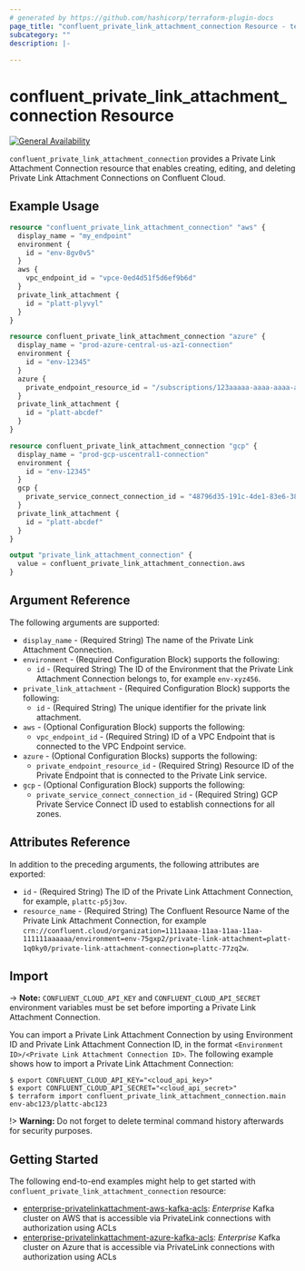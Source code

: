 ```yaml
---
# generated by https://github.com/hashicorp/terraform-plugin-docs
page_title: "confluent_private_link_attachment_connection Resource - terraform-provider-confluent"
subcategory: ""
description: |-
  
---
```


# confluent_private_link_attachment_connection Resource

[![General Availability](https://img.shields.io/badge/Lifecycle%20Stage-General%20Availability-%2345c6e8)](https://docs.confluent.io/cloud/current/api.html#section/Versioning/API-Lifecycle-Policy)

`confluent_private_link_attachment_connection` provides a Private Link Attachment Connection resource that enables creating, editing, and deleting Private Link Attachment Connections on Confluent Cloud.

## Example Usage

```terraform
resource "confluent_private_link_attachment_connection" "aws" {
  display_name = "my_endpoint"
  environment {
    id = "env-8gv0v5"
  }
  aws {
    vpc_endpoint_id = "vpce-0ed4d51f5d6ef9b6d"
  }
  private_link_attachment {
    id = "platt-plyvyl"
  }
}

resource confluent_private_link_attachment_connection "azure" {
  display_name = "prod-azure-central-us-az1-connection"
  environment {
    id = "env-12345"
  }
  azure {
    private_endpoint_resource_id = "/subscriptions/123aaaaa-aaaa-aaaa-aaaa-aaaaaaaaaaaa/resourceGroups/testvpc/providers/Microsoft.Network/privateEndpoints/pe-platt-abcdef-az1"
  }
  private_link_attachment {
    id = "platt-abcdef"
  }
}

resource confluent_private_link_attachment_connection "gcp" {
  display_name = "prod-gcp-uscentral1-connection"
  environment {
    id = "env-12345"
  }
  gcp {
    private_service_connect_connection_id = "48796d35-191c-4de1-83e6-3824517eaa1d"
  }
  private_link_attachment {
    id = "platt-abcdef"
  }
}

output "private_link_attachment_connection" {
  value = confluent_private_link_attachment_connection.aws
}
```

<!-- schema generated by tfplugindocs -->
## Argument Reference

The following arguments are supported:

- `display_name` - (Required String) The name of the Private Link Attachment Connection.
- `environment` - (Required Configuration Block) supports the following:
  - `id` - (Required String) The ID of the Environment that the Private Link Attachment Connection belongs to, for example `env-xyz456`.
- `private_link_attachment` - (Required Configuration Block) supports the following:
  - `id` - (Required String) The unique identifier for the private link attachment.
- `aws` - (Optional Configuration Block) supports the following:
  - `vpc_endpoint_id` - (Required String) ID of a VPC Endpoint that is connected to the VPC Endpoint service.
- `azure` - (Optional Configuration Blocks) supports the following:
  - `private_endpoint_resource_id` - (Required String) Resource ID of the Private Endpoint that is connected to the Private Link service.
- `gcp` - (Optional Configuration Block) supports the following:
  - `private_service_connect_connection_id` - (Required String) GCP Private Service Connect ID used to establish connections for all zones.

## Attributes Reference

In addition to the preceding arguments, the following attributes are exported:

- `id` - (Required String) The ID of the Private Link Attachment Connection, for example, `plattc-p5j3ov`.
- `resource_name` - (Required String) The Confluent Resource Name of the Private Link Attachment Connection, for example `crn://confluent.cloud/organization=1111aaaa-11aa-11aa-11aa-111111aaaaaa/environment=env-75gxp2/private-link-attachment=platt-1q0ky0/private-link-attachment-connection=plattc-77zq2w`.

## Import

-> **Note:** `CONFLUENT_CLOUD_API_KEY` and `CONFLUENT_CLOUD_API_SECRET` environment variables must be set before importing a Private Link Attachment Connection.

You can import a Private Link Attachment Connection by using Environment ID and Private Link Attachment Connection ID, in the format `<Environment ID>/<Private Link Attachment Connection ID>`. The following example shows how to import a Private Link Attachment Connection:

```shell
$ export CONFLUENT_CLOUD_API_KEY="<cloud_api_key>"
$ export CONFLUENT_CLOUD_API_SECRET="<cloud_api_secret>"
$ terraform import confluent_private_link_attachment_connection.main env-abc123/plattc-abc123
```

!> **Warning:** Do not forget to delete terminal command history afterwards for security purposes.

## Getting Started
The following end-to-end examples might help to get started with `confluent_private_link_attachment_connection` resource:
* [enterprise-privatelinkattachment-aws-kafka-acls](https://github.com/confluentinc/terraform-provider-confluent/tree/master/examples/configurations/enterprise-privatelinkattachment-aws-kafka-acls): _Enterprise_ Kafka cluster on AWS that is accessible via PrivateLink connections with authorization using ACLs
* [enterprise-privatelinkattachment-azure-kafka-acls](https://github.com/confluentinc/terraform-provider-confluent/tree/master/examples/configurations/enterprise-privatelinkattachment-azure-kafka-acls): _Enterprise_ Kafka cluster on Azure that is accessible via PrivateLink connections with authorization using ACLs
